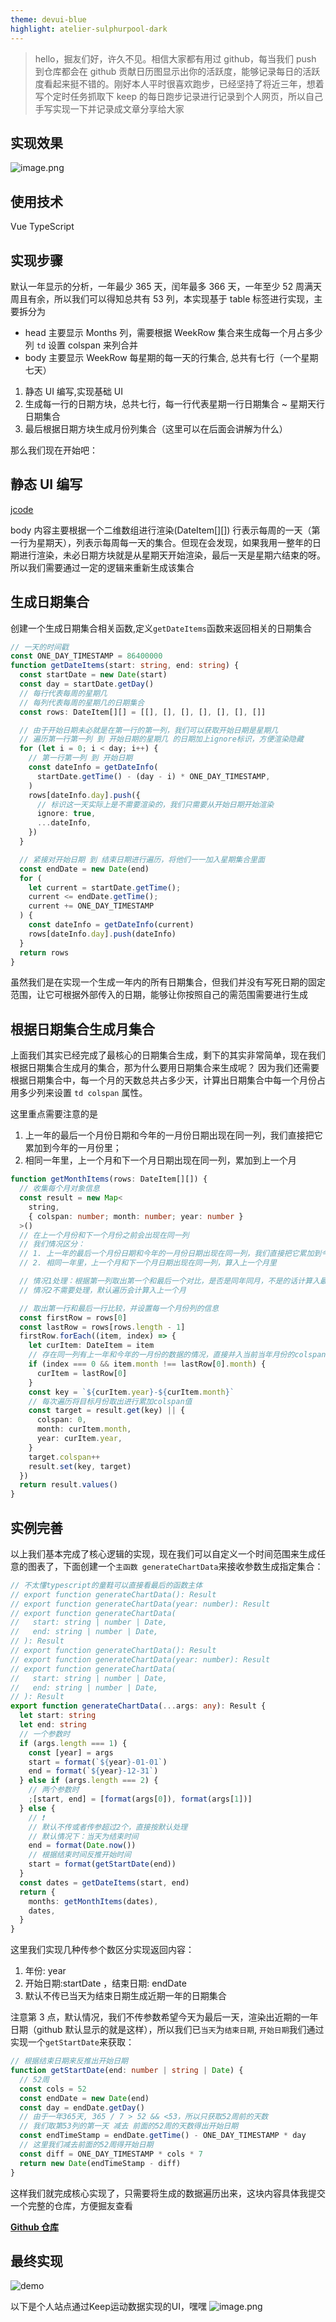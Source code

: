 ```yaml
---
theme: devui-blue
highlight: atelier-sulphurpool-dark
---
```


> hello，掘友们好，许久不见。相信大家都有用过 github，每当我们 push 到仓库都会在 github 贡献日历图显示出你的活跃度，能够记录每日的活跃度看起来挺不错的。刚好本人平时很喜欢跑步，已经坚持了将近三年，想着写个定时任务抓取下 keep 的每日跑步记录进行记录到个人网页，所以自己手写实现一下并记录成文章分享给大家

## 实现效果

![image.png](https://p9-juejin.byteimg.com/tos-cn-i-k3u1fbpfcp/883a15f7e78440f081ecbd10a201ad09~tplv-k3u1fbpfcp-watermark.image?)

## 使用技术

Vue TypeScript

## 实现步骤

默认一年显示的分析，一年最少 365 天，闰年最多 366 天，一年至少 52 周满天周且有余，所以我们可以得知总共有 53 列，本实现基于 table 标签进行实现，主要拆分为

- head 主要显示 Months 列，需要根据 WeekRow 集合来生成每一个月占多少列 `td` 设置 colspan 来列合并
- body 主要显示 WeekRow 每星期的每一天的行集合, 总共有七行（一个星期七天）

1. 静态 UI 编写,实现基础 UI
2. 生成每一行的日期方块，总共七行，每一行代表星期一行日期集合 ~ 星期天行日期集合
3. 最后根据日期方块生成月份列集合（这里可以在后面会讲解为什么）

那么我们现在开始吧：

## 静态 UI 编写

[jcode](https://code.juejin.cn/pen/7260293033449504779)

body 内容主要根据一个二维数组进行渲染(DateItem[][]) 行表示每周的一天（第一行为星期天），列表示每周每一天的集合。但现在会发现，如果我用一整年的日期进行渲染，未必日期方块就是从星期天开始渲染，最后一天是星期六结束的呀。所以我们需要通过一定的逻辑来重新生成该集合

## 生成日期集合

创建一个生成日期集合相关函数,定义`getDateItems`函数来返回相关的日期集合

```typescript
// 一天的时间戳
const ONE_DAY_TIMESTAMP = 86400000
function getDateItems(start: string, end: string) {
  const startDate = new Date(start)
  const day = startDate.getDay()
  // 每行代表每周的星期几
  // 每列代表每周的星期几的日期集合
  const rows: DateItem[][] = [[], [], [], [], [], [], []]

  // 由于开始日期未必就是在第一行的第一列，我们可以获取开始日期是星期几
  // 遍历第一行第一列 到 开始日期的星期几 的日期加上ignore标识，方便渲染隐藏
  for (let i = 0; i < day; i++) {
    // 第一行第一列 到 开始日期
    const dateInfo = getDateInfo(
      startDate.getTime() - (day - i) * ONE_DAY_TIMESTAMP,
    )
    rows[dateInfo.day].push({
      // 标识这一天实际上是不需要渲染的，我们只需要从开始日期开始渲染
      ignore: true,
      ...dateInfo,
    })
  }

  // 紧接对开始日期 到 结束日期进行遍历，将他们一一加入星期集合里面
  const endDate = new Date(end)
  for (
    let current = startDate.getTime();
    current <= endDate.getTime();
    current += ONE_DAY_TIMESTAMP
  ) {
    const dateInfo = getDateInfo(current)
    rows[dateInfo.day].push(dateInfo)
  }
  return rows
}
```

虽然我们是在实现一个生成一年内的所有日期集合，但我们并没有写死日期的固定范围，让它可根据外部传入的日期，能够让你按照自己的需范围需要进行生成

## 根据日期集合生成月集合

上面我们其实已经完成了最核心的日期集合生成，剩下的其实非常简单，现在我们根据日期集合生成月的集合，那为什么要用日期集合来生成呢？
因为我们还需要根据日期集合中，每一个月的天数总共占多少天，计算出日期集合中每一个月份占用多少列来设置 `td colspan` 属性。

这里重点需要注意的是

1. 上一年的最后一个月份日期和今年的一月份日期出现在同一列，我们直接把它累加到今年的一月份里；
2. 相同一年里，上一个月和下一个月日期出现在同一列，累加到上一个月

```typescript
function getMonthItems(rows: DateItem[][]) {
  // 收集每个月对象信息
  const result = new Map<
    string,
    { colspan: number; month: number; year: number }
  >()
  // 在上一个月份和下一个月份之前会出现在同一列
  // 我们情况区分：
  // 1. 上一年的最后一个月份日期和今年的一月份日期出现在同一列，我们直接把它累加到今年的一月份里
  // 2. 相同一年里，上一个月和下一个月日期出现在同一列，算入上一个月里

  // 情况1处理：根据第一列取出第一个和最后一个对比，是否是同年同月，不是的话计算入最后一个的日期月份里
  // 情况2不需要处理，默认遍历会计算入上一个月

  // 取出第一行和最后一行比较，并设置每一个月份列的信息
  const firstRow = rows[0]
  const lastRow = rows[rows.length - 1]
  firstRow.forEach((item, index) => {
    let curItem: DateItem = item
    // 存在同一列有上一年和今年的一月份的数据的情况，直接并入当前当年月份的colspan
    if (index === 0 && item.month !== lastRow[0].month) {
      curItem = lastRow[0]
    }
    const key = `${curItem.year}-${curItem.month}`
    // 每次遍历将目标月份取出进行累加colspan值
    const target = result.get(key) || {
      colspan: 0,
      month: curItem.month,
      year: curItem.year,
    }
    target.colspan++
    result.set(key, target)
  })
  return result.values()
}
```

## 实例完善

以上我们基本完成了核心逻辑的实现，现在我们可以自定义一个时间范围来生成任意的图表了，下面创建一个`主函数 generateChartData`来接收参数生成指定集合：

```typescript
// 不太懂typescript的童鞋可以直接看最后的函数主体
// export function generateChartData(): Result
// export function generateChartData(year: number): Result
// export function generateChartData(
//   start: string | number | Date,
//   end: string | number | Date,
// ): Result
// export function generateChartData(): Result
// export function generateChartData(year: number): Result
// export function generateChartData(
//   start: string | number | Date,
//   end: string | number | Date,
// ): Result
export function generateChartData(...args: any): Result {
  let start: string
  let end: string
  // 一个参数时
  if (args.length === 1) {
    const [year] = args
    start = format(`${year}-01-01`)
    end = format(`${year}-12-31`)
  } else if (args.length === 2) {
    // 两个参数时
    ;[start, end] = [format(args[0]), format(args[1])]
  } else {
    // ❗
    // 默认不传或者传参超过2个，直接按默认处理
    // 默认情况下：当天为结束时间
    end = format(Date.now())
    // 根据结束时间反推开始时间
    start = format(getStartDate(end))
  }
  const dates = getDateItems(start, end)
  return {
    months: getMonthItems(dates),
    dates,
  }
}
```

这里我们实现几种传参个数区分实现返回内容：

1. 年份: year
2. 开始日期:startDate ，结束日期: endDate
3. 默认不传已当天为结束日期生成近期一年的日期集合

注意第 3 点，默认情况，我们不传参数希望今天为最后一天，渲染出近期的一年日期（github 默认显示的就是这样），所以我们已`当天`为`结束日期`, `开始日期`我们通过实现一个`getStartDate`来获取：

```typescript
// 根据结束日期来反推出开始日期
function getStartDate(end: number | string | Date) {
  // 52周
  const cols = 52
  const endDate = new Date(end)
  const day = endDate.getDay()
  // 由于一年365天, 365 / 7 > 52 && <53，所以只获取52周前的天数
  // 我们取第53列的第一天 减去 前面的52周的天数得出开始日期
  const endTimeStamp = endDate.getTime() - ONE_DAY_TIMESTAMP * day
  // 这里我们减去前面的52周得开始日期
  const diff = ONE_DAY_TIMESTAMP * cols * 7
  return new Date(endTimeStamp - diff)
}
```

这样我们就完成核心实现了，只需要将生成的数据遍历出来，这块内容具体我提交一个完整的仓库，方便掘友查看

**[Github 仓库](https://github.com/CodeListener/contribution-calendar-chart)**

## 最终实现
![demo](./demo.png)

以下是个人站点通过Keep运动数据实现的UI，嘿嘿
![image.png](https://p3-juejin.byteimg.com/tos-cn-i-k3u1fbpfcp/ca9b0aeb3d3f41508c73e201f0c714a5~tplv-k3u1fbpfcp-watermark.image?)



